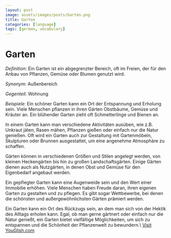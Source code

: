 ```yaml
---
layout: post
image: assets/images/posts/Garten.png
title: Garten
categories: [language]
tags: [german, vocabulary]
---
```


# Garten

*Definition*: Ein Garten ist ein abgegrenzter Bereich, oft im Freien, der für den Anbau von Pflanzen, Gemüse oder Blumen genutzt wird.
 
*Synonym:* Außenbereich

*Gegenteil:* Wohnung

*Beispiele:* Ein schöner Garten kann ein Ort der Entspannung und Erholung sein. Viele Menschen pflanzen in ihren Gärten Obstbäume, Gemüse und Kräuter an. Ein blühender Garten zieht oft Schmetterlinge und Bienen an.

In einem Garten kann man verschiedene Aktivitäten ausüben, wie z.B. Unkraut jäten, Rasen mähen, Pflanzen gießen oder einfach nur die Natur genießen. Oft wird ein Garten auch zur Gestaltung mit Gartenmöbeln, Skulpturen oder Brunnen ausgestattet, um eine angenehme Atmosphäre zu schaffen.

Gärten können in verschiedenen Größen und Stilen angelegt werden, von kleinen Heckengärten bis hin zu großen Landschaftsgärten. Einige Gärten dienen auch als Nutzgärten, in denen Obst und Gemüse für den Eigenbedarf angebaut werden.

Ein gepflegter Garten kann eine Augenweide sein und den Wert einer Immobilie erhöhen. Viele Menschen haben Freude daran, ihren eigenen Garten zu gestalten und zu pflegen. Es gibt sogar Wettbewerbe, bei denen die schönsten und außergewöhnlichsten Gärten prämiert werden.

Ein Garten kann ein Ort des Rückzugs sein, an dem man sich von der Hektik des Alltags erholen kann. Egal, ob man gerne gärtnert oder einfach nur die Natur genießt, ein Garten bietet vielfältige Möglichkeiten, um sich zu entspannen und die Schönheit der Pflanzenwelt zu bewundern.\ <a id="yg-widget-0" class="youglish-widget" data-query="Garten" data-lang="german" data-components="8412" data-auto-start="0" data-bkg-color="theme_light" data-title="How%20to%20pronounce%20Garten%20in%20German"  rel="nofollow" href="https://youglish.com">Visit YouGlish.com</a><script async src="https://youglish.com/public/emb/widget.js" charset="utf-8"></script>